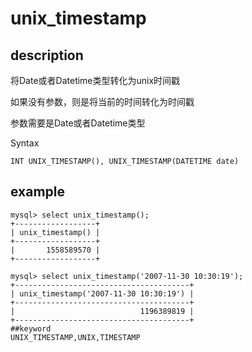 # unix_timestamp
## description

将Date或者Datetime类型转化为unix时间戳 

如果没有参数，则是将当前的时间转化为时间戳

参数需要是Date或者Datetime类型

 Syntax

`INT UNIX_TIMESTAMP(), UNIX_TIMESTAMP(DATETIME date)`

## example

```
mysql> select unix_timestamp();
+------------------+
| unix_timestamp() |
+------------------+
|       1558589570 |
+------------------+

mysql> select unix_timestamp('2007-11-30 10:30:19');
+---------------------------------------+
| unix_timestamp('2007-11-30 10:30:19') |
+---------------------------------------+
|                            1196389819 |
+---------------------------------------+
##keyword
UNIX_TIMESTAMP,UNIX,TIMESTAMP
